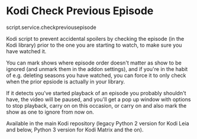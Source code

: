 
Kodi Check Previous Episode
===================================

script.service.checkpreviousepisode

Kodi script to prevent accidental spoilers by checking the episode (in the Kodi library) prior to the one you are starting to watch, to make sure you have watched it.

You can mark shows where episode order doesn't matter as show to be ignored (and unmark them in the addon settings), and if you're in the habit of e.g. deleting seasons you have watched, you can force it to only check when the prior epsiode is actually in your library.

If it detects you've started playback of an episode you probably shouldn't have, the video will be paused, and you'll get a pop up window with options to stop playback, carry on on this occasion, or carry on and also mark the show as one to ignore from now on.

Available in the main Kodi repository (legacy Python 2 version for Kodi Leia and below, Python 3 version for Kodi Matrix and the on).

